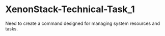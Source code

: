 # XenonStack-Technical-Task_1
Need to create a command designed for managing system resources and tasks.
